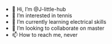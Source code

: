 - 👋 Hi, I’m @J-little-hub
- 👀 I’m interested in tennis
- 🌱 I’m currently learning electrical skills
- 💞️ I’m looking to collaborate on master
- 📫 How to reach me, never
